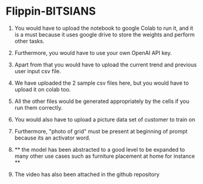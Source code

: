# Flippin-BITSIANS
1. You would have to upload the notebook to google Colab to run it, and it is a must because it uses google drive to store the weights and perform other tasks.
2. Furthermore, you would have to use your own OpenAI API key.
3. Apart from that you would have to upload the current trend and previous user input csv file. 
4. We have uploaded the 2 sample csv files here, but you would have to upload it on colab too.
5. All the other files would be generated appropriately by the cells if you run them correctly.
6. You would also have to upload a picture data set of customer to train on

7. Furthermore, "photo of grid" must be present at beginning of prompt because its an activator word.
8. ** the model has been abstracted to a good level to be expanded to many other use cases such as furniture placement at home for instance **
9. The video has also been attached in the github repository
